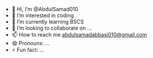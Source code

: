 - 👋 Hi, I’m @AbdulSamad010
- 👀 I’m interested in coding
- 🌱 I’m currently learning BSCS
- 💞️ I’m looking to collaborate on ...
- 📫 How to reach me abdulsamadabbasi010@gmail.com
- 😄 Pronouns: ...
- ⚡ Fun fact: ...

<!---
AbdulSamad010/AbdulSamad010 is a ✨ special ✨ repository because its `README.md` (this file) appears on your GitHub profile.
You can click the Preview link to take a look at your changes.
--->
